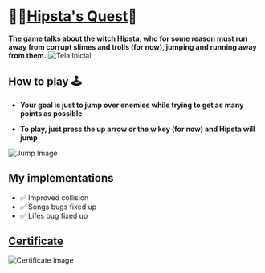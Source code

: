 # 🧙‍♀️[Hipsta's Quest](https://editor.p5js.org/Valker-Vinicius/full/B2fT4YM5j)👾
<strong>The game talks about the witch Hipsta, who for some reason must run away from corrupt slimes and trolls (for now), jumping and running away from them.</strong>
![Tela Inicial](https://user-images.githubusercontent.com/65914461/86045656-448d8080-ba22-11ea-97da-bbb585e2cc0d.png)

## How to play 🕹
* <p><strong>Your goal is just to jump over enemies while trying to get as many points as possible</strong></p>
* <p><strong>To play, just press the up arrow or the w key (for now) and Hipsta will jump</strong></p>
![Jump Image](https://user-images.githubusercontent.com/65914461/86044182-258def00-ba20-11ea-9f99-559c95088369.png)
## My implementations
- ✅ Improved collision
- ✅ Songs bugs fixed up
- ✅ Lifes bug fixed up
## [Certificate](https://editor.p5js.org/Valker-Vinicius/full/hJlWhETzH)
![Certificate Image](https://user-images.githubusercontent.com/65914461/86071790-859f8800-ba56-11ea-8169-94606643597d.png)
